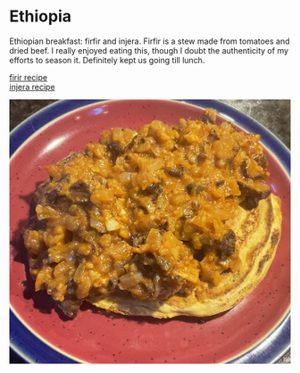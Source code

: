 # Ethiopia

Ethiopian breakfast: firfir and injera. Firfir is a stew made from
tomatoes and dried beef. I really enjoyed eating this, though I doubt
the authenticity of my efforts to season it. Definitely kept us going
till lunch.

[firir recipe](https://www.allrecipes.com/recipe/254856/ethiopian-firfir-with-dried-beef-quanta-firfir/)<br>
[injera recipe](https://marcussamuelsson.com/recipe/injera)

![breakfast](images/ethiopia.jpeg)

